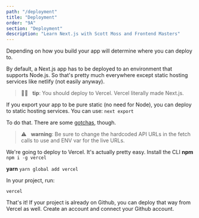 ```yaml
---
path: "/deployment"
title: "Deployment"
order: "9A"
section: "Deployment"
description: "Learn Next.js with Scott Moss and Frontend Masters"
---
```


Depending on how you build your app will determine where you can deploy to.

By default, a Next.js app has to be deployed to an environment that supports Node.js. So that's pretty much everywhere except static hosting services like netlify (not easily anyway).

> 👍🏾 &nbsp;&nbsp;**tip**: You should deploy to Vercel. Vercel literally made Next.js.

If you export your app to be pure static (no need for Node), you can deploy to static hosting services. You can use:
`next export`

To do that. There are some [gotchas](https://nextjs.org/docs/advanced-features/static-html-export), though.

> ⚠️ &nbsp;&nbsp;**warning**: Be sure to change the hardcoded API URLs in the fetch calls to use and ENV var for the live URLs.

We're going to deploy to Vercel.
It's actually pretty easy. Install the CLI
**npm**
`npm i -g vercel`

**yarn**
`yarn global add vercel`

In your project, run:
```shell
vercel
```

That's it!
If your project is already on Github, you can deploy that way from Vercel as well. Create an account and connect your Github account.
